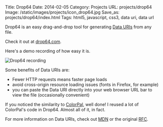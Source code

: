Title: Drop64
Date: 2014-02-05
Category: Projects
URL: projects/drop64
Image: /static/images/projects/icon_drop64.jpg
Save_as: projects/drop64/index.html
Tags: html5, javascript, css3, data uri, data url

Drop64 is an easy drag-and-drop tool for generating [Data URIs][1] from any
file.

Check it out at [drop64.com][2].

Here's a demo recording of how easy it is.

![Drop64 recording]({filename}/static/images/projects/drop64/recording.gif)

Some benefits of Data URIs are:

 - Fewer HTTP requests means faster page loads
 - avoid cross-origin resource loading issues (fonts in Firefox, for example)
 - you can paste the Data URI directly into your web browser URL bar to view the file (occasionally convenient)

If you noticed the similarity to [ColorPal][3], well done!  I reused a lot of
ColorPal's code in Drop64.  Almost all of it, in fact.

For more information on Data URIs, check out [MDN][4] or the original [RFC][5].

[1]: http://css-tricks.com/data-uris/
[2]: http://drop64.com/
[3]: http://colorpal.org/
[4]: https://developer.mozilla.org/en-US/docs/data_URIs
[5]: http://tools.ietf.org/html/rfc2397
